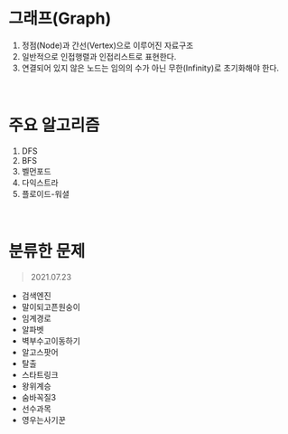 # 그래프(Graph)
1. 정점(Node)과 간선(Vertex)으로 이루어진 자료구조
2. 일반적으로 인접행렬과 인접리스트로 표현한다.
3. 연결되어 있지 않은 노드는 임의의 수가 아닌 무한(Infinity)로 초기화해야 한다.

<br>

# 주요 알고리즘
1. DFS
2. BFS
3. 벨먼포드
4. 다익스트라
5. 플로이드-워셜

<br>

# 분류한 문제
> 2021.07.23
- 검색엔진
- 말이되고픈원숭이
- 임계경로
- 알파벳
- 벽부수고이동하기
- 알고스팟어
- 탈출
- 스타트링크
- 왕위계승
- 숨바꼭질3
- 선수과목
- 영우는사기꾼
